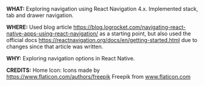 **WHAT:** Exploring navigation using React Navigation 4.x.  Implemented stack, tab and drawer navigation.

**WHERE:** Used blog article
https://blog.logrocket.com/navigating-react-native-apps-using-react-navigation/ as a starting point, but also used the official docs
https://reactnavigation.org/docs/en/getting-started.html due to changes since that article was written.

**WHY:** Exploring navigation options in React Native.

**CREDITS:** Home Icon: Icons made by https://www.flaticon.com/authors/freepik Freepik from www.flaticon.com